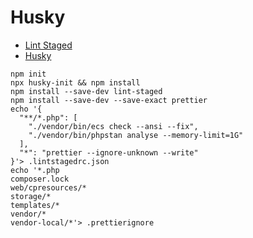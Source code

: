 # Husky

- [Lint Staged](https://github.com/okonet/lint-staged)
- [Husky](https://github.com/typicode/husky)

```shell
npm init
npx husky-init && npm install
npm install --save-dev lint-staged
npm install --save-dev --save-exact prettier
echo '{
  "**/*.php": [
    "./vendor/bin/ecs check --ansi --fix",
    "./vendor/bin/phpstan analyse --memory-limit=1G"
  ],
  "*": "prettier --ignore-unknown --write"
}'> .lintstagedrc.json
echo '*.php
composer.lock
web/cpresources/*
storage/*
templates/*
vendor/*
vendor-local/*'> .prettierignore
```
